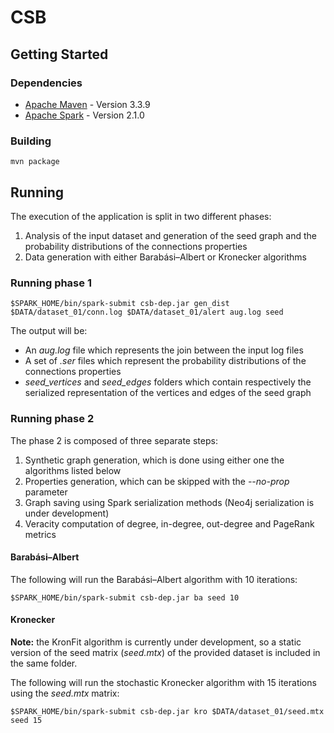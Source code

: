 # CSB

## Getting Started

### Dependencies

* [Apache Maven](https://maven.apache.org/) - Version 3.3.9
* [Apache Spark](https://spark.apache.org/) - Version 2.1.0

### Building

```
mvn package
```

## Running

The execution of the application is split in two different phases:
1. Analysis of the input dataset and generation of the seed graph and the probability distributions of the connections properties 
2. Data generation with either Barabási–Albert or Kronecker algorithms

### Running phase 1

```
$SPARK_HOME/bin/spark-submit csb-dep.jar gen_dist $DATA/dataset_01/conn.log $DATA/dataset_01/alert aug.log seed
```

The output will be:
* An *aug.log* file which represents the join between the input log files
* A set of *.ser* files which represent the probability distributions of the connections properties
* *seed_vertices* and *seed_edges* folders which contain respectively the serialized representation of the vertices and edges of the seed graph

### Running phase 2

The phase 2 is composed of three separate steps:
1. Synthetic graph generation, which is done using either one the algorithms listed below
2. Properties generation, which can be skipped with the *--no-prop* parameter
3. Graph saving using Spark serialization methods (Neo4j serialization is under development)
4. Veracity computation of degree, in-degree, out-degree and PageRank metrics

#### Barabási–Albert

The following will run the Barabási–Albert algorithm with 10 iterations:

```
$SPARK_HOME/bin/spark-submit csb-dep.jar ba seed 10
```

#### Kronecker
**Note:** the KronFit algorithm is currently under development, so a static version of the seed matrix (*seed.mtx*) of the provided dataset is included in the same folder.

The following will run the stochastic Kronecker algorithm with 15 iterations using the *seed.mtx* matrix:

```
$SPARK_HOME/bin/spark-submit csb-dep.jar kro $DATA/dataset_01/seed.mtx seed 15
```